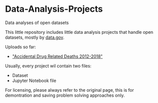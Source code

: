 # Data-Analysis-Projects
Data analyses of open datasets


This little repository includes little data analysis projects that handle open datasets, mostly by [data.gov](https://www.data.gov/).

Uploads so far:
- ["Accidental Drug Related Deaths 2012-2018"](https://catalog.data.gov/dataset/accidental-drug-related-deaths-january-2012-sept-2015)


Usually, every project wil contain two files:
- Dataset
- Jupyter Notebook file

For licensing, please always refer to the original page, this is for demontration and saving problem solving approaches only.
